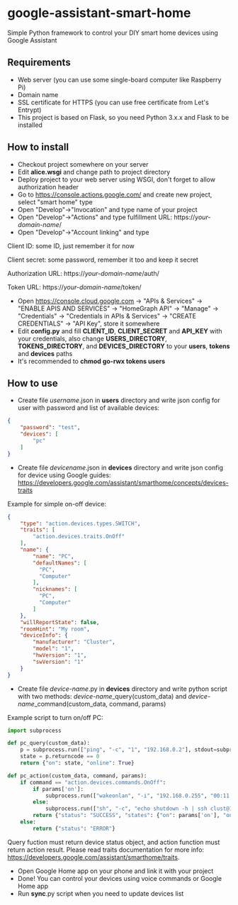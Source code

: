 # google-assistant-smart-home
Simple Python framework to control your DIY smart home devices using Google Assistant

## Requirements
* Web server (you can use some single-board computer like Raspberry Pi)
* Domain name
* SSL certificate for HTTPS (you can use free certificate from Let's Entrypt)
* This project is based on Flask, so you need Python 3.x.x and Flask to be installed

## How to install
* Checkout project somewhere on your server
* Edit __alice.wsgi__ and change path to project directory
* Deploy project to your web server using WSGI, don't forget to allow authorization header
* Go to https://console.actions.google.com/ and create new project, select "smart home" type
* Open "Develop"->"Invocation" and type name of your project
* Open "Develop"->"Actions" and type fulfillment URL: https://_your-domain-name_/
* Open "Develop"->"Account linking" and type

Client ID: some ID, just remember it for now

Client secret: some password, remember it too and keep it secret

Authorization URL: https://_your-domain-name_/auth/

Token URL: https://_your-domain-name_/token/

* Open https://console.cloud.google.com -> "APIs & Services" -> "ENABLE APIS AND SERVICES" -> "HomeGraph API" -> "Manage" -> "Credentials" -> "Credentials in APIs & Services" -> "CREATE CREDENTIALS" -> "API Key", store it somewhere
* Edit __config.py__ and fill __CLIENT_ID__, __CLIENT_SECRET__ and __API_KEY__ with your credentials, also change __USERS_DIRECTORY__, __TOKENS_DIRECTORY__, and __DEVICES_DIRECTORY__ to your __users__, __tokens__ and __devices__ paths
* It's recommended to __chmod go-rwx tokens users__

## How to use
* Create file _username_.json in __users__ directory and write json config for user with password and list of available devices:
```json
{
    "password": "test",
    "devices": [
        "pc"
    ]
}
```

* Create file _devicename_.json in __devices__ directory and write json config for device using Google guides: https://developers.google.com/assistant/smarthome/concepts/devices-traits

Example for simple on-off device:
```json
{
    "type": "action.devices.types.SWITCH",
    "traits": [
        "action.devices.traits.OnOff"
    ],
    "name": {
        "name": "PC",
        "defaultNames": [
          "PC",
          "Computer"
        ],
        "nicknames": [
          "PC",
          "Computer"
        ]
    },
    "willReportState": false,
    "roomHint": "My room",
    "deviceInfo": {
        "manufacturer": "Cluster",
        "model": "1",
        "hwVersion": "1",
        "swVersion": "1"
    }
}
```
* Create file _device-name_.py in __devices__ directory and write python script with two methods: *device-name*_query(custom_data) and *device-name*_command(custom_data, command, params)

Example script to turn on/off PC:
```python
import subprocess

def pc_query(custom_data):
    p = subprocess.run(["ping", "-c", "1", "192.168.0.2"], stdout=subprocess.PIPE)
    state = p.returncode == 0
    return {"on": state, "online": True}

def pc_action(custom_data, command, params):
    if command == "action.devices.commands.OnOff":
        if params['on']:
            subprocess.run(["wakeonlan", "-i", "192.168.0.255", "00:11:22:33:44:55"])
        else:
            subprocess.run(["sh", "-c", "echo shutdown -h | ssh clust@192.168.0.2"])
        return {"status": "SUCCESS", "states": {"on": params['on'], "online": True}}
    else:
        return {"status": "ERROR"}

```
Query fuction must return device status object, and action function must return action result. Please read traits documentation for more info: https://developers.google.com/assistant/smarthome/traits.

* Open Google Home app on your phone and link it with your project
* Done! You can control your devices using voice commands or Google Home app
* Run __sync__.py script when you need to update devices list
